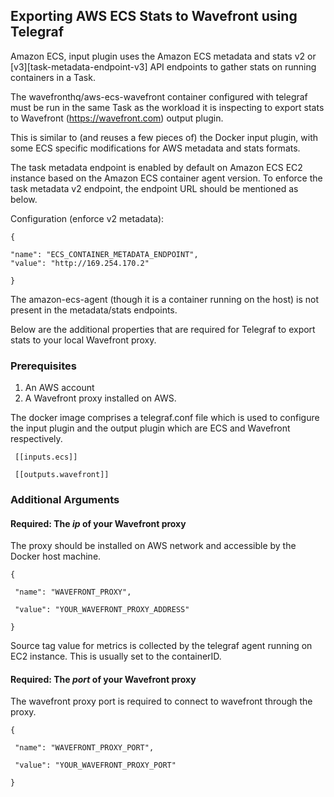 
## Exporting AWS ECS Stats to Wavefront using Telegraf

Amazon ECS, input plugin uses the Amazon ECS metadata and stats v2 or [v3][task-metadata-endpoint-v3] API endpoints to gather stats on running containers in a Task.

The wavefronthq/aws-ecs-wavefront container configured with telegraf must be run in the same Task as the workload it is inspecting to export stats to Wavefront (https://wavefront.com) output plugin.

This is similar to (and reuses a few pieces of) the Docker input plugin, with some ECS specific modifications for AWS metadata and stats formats.

The task metadata endpoint is enabled by default on Amazon ECS EC2 instance based on the Amazon ECS container agent version. To enforce the task metadata v2 endpoint, the endpoint URL should be mentioned as below.

Configuration (enforce v2 metadata):

`{`

    "name": "ECS_CONTAINER_METADATA_ENDPOINT",
    "value": "http://169.254.170.2"
`}`

The amazon-ecs-agent (though it is a container running on the host) is not present in the metadata/stats endpoints.

Below are the additional properties that are required for Telegraf to export stats to your local Wavefront proxy.

### Prerequisites
1. An AWS account
2. A Wavefront proxy installed on AWS.

The docker image comprises a telegraf.conf file which is used to configure the input plugin and the output plugin which are ECS and Wavefront respectively. 

` [[inputs.ecs]]`

` [[outputs.wavefront]]`

### Additional Arguments

#### Required: The *ip* of your Wavefront proxy

The proxy should be installed on AWS network and accessible by the Docker host machine.

`{`

     "name": "WAVEFRONT_PROXY",

     "value": "YOUR_WAVEFRONT_PROXY_ADDRESS"
 `}`

Source tag value for metrics is collected by the telegraf agent running on EC2 instance. This is usually set to the containerID.

#### Required: The *port* of your Wavefront proxy

The wavefront proxy port is required to connect to wavefront through the proxy.

`{`

     "name": "WAVEFRONT_PROXY_PORT",

     "value": "YOUR_WAVEFRONT_PROXY_PORT"
`}`
```

